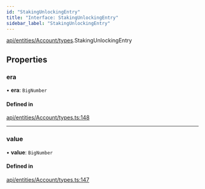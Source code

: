 ```yaml
---
id: "StakingUnlockingEntry"
title: "Interface: StakingUnlockingEntry"
sidebar_label: "StakingUnlockingEntry"
---
```


[api/entities/Account/types](../../../../../../modules/API/Entities/Account/Types/Types.md).StakingUnlockingEntry

## Properties

### era

• **era**: `BigNumber`

#### Defined in

[api/entities/Account/types.ts:148](https://github.com/PolymeshAssociation/polymesh-sdk/blob/fbf6882d0/src/api/entities/Account/types.ts#L148)

___

### value

• **value**: `BigNumber`

#### Defined in

[api/entities/Account/types.ts:147](https://github.com/PolymeshAssociation/polymesh-sdk/blob/fbf6882d0/src/api/entities/Account/types.ts#L147)
